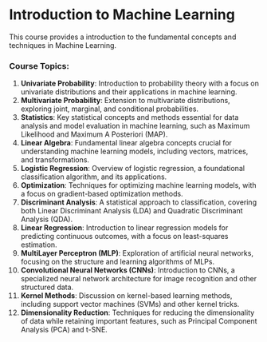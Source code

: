 # Introduction to Machine Learning

This course provides a introduction to the fundamental concepts and techniques in Machine Learning.

### Course Topics:
1. **Univariate Probability**: Introduction to probability theory with a focus on univariate distributions and their applications in machine learning.
2. **Multivariate Probability**: Extension to multivariate distributions, exploring joint, marginal, and conditional probabilities.
3. **Statistics**: Key statistical concepts and methods essential for data analysis and model evaluation in machine learning, such as Maximum Likelihood and Maximum A Posteriori (MAP).
4. **Linear Algebra**: Fundamental linear algebra concepts crucial for understanding machine learning models, including vectors, matrices, and transformations.
5. **Logistic Regression**: Overview of logistic regression, a foundational classification algorithm, and its applications.
6. **Optimization**: Techniques for optimizing machine learning models, with a focus on gradient-based optimization methods.
7. **Discriminant Analysis**: A statistical approach to classification, covering both Linear Discriminant Analysis (LDA) and Quadratic Discriminant Analysis (QDA).
8. **Linear Regression**: Introduction to linear regression models for predicting continuous outcomes, with a focus on least-squares estimation.
9. **MultiLayer Perceptron (MLP)**: Exploration of artificial neural networks, focusing on the structure and learning algorithms of MLPs.
10. **Convolutional Neural Networks (CNNs)**: Introduction to CNNs, a specialized neural network architecture for image recognition and other structured data.
11. **Kernel Methods**: Discussion on kernel-based learning methods, including support vector machines (SVMs) and other kernel tricks.
12. **Dimensionality Reduction**: Techniques for reducing the dimensionality of data while retaining important features, such as Principal Component Analysis (PCA) and t-SNE.
